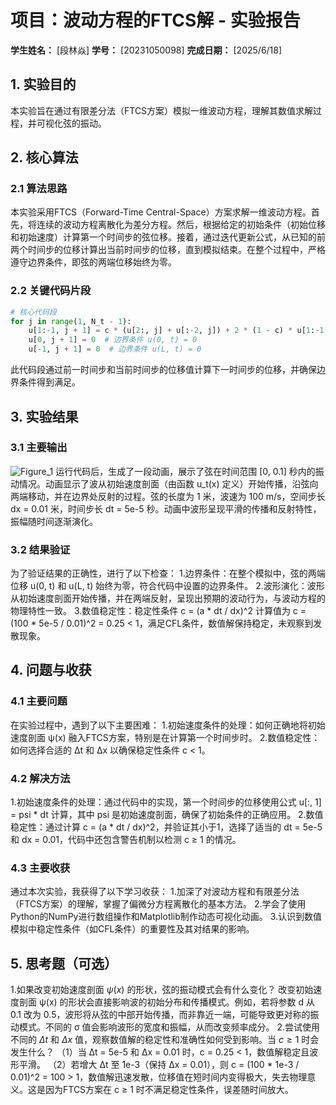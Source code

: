 # 项目：波动方程的FTCS解 - 实验报告

**学生姓名：** [段林焱] **学号：** [20231050098] **完成日期：** [2025/6/18]

## 1. 实验目的

本实验旨在通过有限差分法（FTCS方案）模拟一维波动方程，理解其数值求解过程，并可视化弦的振动。

## 2. 核心算法

### 2.1 算法思路

本实验采用FTCS（Forward-Time Central-Space）方案求解一维波动方程。首先，将连续的波动方程离散化为差分方程。然后，根据给定的初始条件（初始位移和初始速度）计算第一个时间步的弦位移。接着，通过迭代更新公式，从已知的前两个时间步的位移计算出当前时间步的位移，直到模拟结束。在整个过程中，严格遵守边界条件，即弦的两端位移始终为零。

### 2.2 关键代码片段

```python
# 核心代码段
for j in range(1, N_t - 1):
    u[1:-1, j + 1] = c * (u[2:, j] + u[:-2, j]) + 2 * (1 - c) * u[1:-1, j] - u[1:-1, j - 1]
    u[0, j + 1] = 0  # 边界条件 u(0, t) = 0
    u[-1, j + 1] = 0  # 边界条件 u(L, t) = 0
```
此代码段通过前一时间步和当前时间步的位移值计算下一时间步的位移，并确保边界条件得到满足。

## 3. 实验结果

### 3.1 主要输出
![Figure_1](https://github.com/user-attachments/assets/9440a837-f5a4-457e-a2e3-364ca8f7ac41)
运行代码后，生成了一段动画，展示了弦在时间范围 [0, 0.1] 秒内的振动情况。动画显示了波从初始速度剖面（由函数 u_t(x) 定义）开始传播，沿弦向两端移动，并在边界处反射的过程。弦的长度为 1 米，波速为 100 m/s，空间步长 dx = 0.01 米，时间步长 dt = 5e-5 秒。动画中波形呈现平滑的传播和反射特性，振幅随时间逐渐演化。


### 3.2 结果验证
为了验证结果的正确性，进行了以下检查：
1.边界条件：在整个模拟中，弦的两端位移 u(0, t) 和 u(L, t) 始终为零，符合代码中设置的边界条件。
2.波形演化：波形从初始速度剖面开始传播，并在两端反射，呈现出预期的波动行为，与波动方程的物理特性一致。
3.数值稳定性：稳定性条件 c = (a * dt / dx)^2 计算值为 c = (100 * 5e-5 / 0.01)^2 = 0.25 < 1，满足CFL条件，数值解保持稳定，未观察到发散现象。
## 4. 问题与收获

### 4.1 主要问题

在实验过程中，遇到了以下主要困难：
1.初始速度条件的处理：如何正确地将初始速度剖面 ψ(x) 融入FTCS方案，特别是在计算第一个时间步时。
2.数值稳定性：如何选择合适的 Δt 和 Δx 以确保稳定性条件 c < 1。

### 4.2 解决方法

1.初始速度条件的处理：通过代码中的实现，第一个时间步的位移使用公式 u[:, 1] = psi * dt 计算，其中 psi 是初始速度剖面，确保了初始条件的正确应用。
2.数值稳定性：通过计算 c = (a * dt / dx)^2，并验证其小于1，选择了适当的 dt = 5e-5 和 dx = 0.01，代码中还包含警告机制以检测 c ≥ 1 的情况。

### 4.3 主要收获
通过本次实验，我获得了以下学习收获：
1.加深了对波动方程和有限差分法（FTCS方案）的理解，掌握了偏微分方程离散化的基本方法。
2.学会了使用Python的NumPy进行数组操作和Matplotlib制作动态可视化动画。
3.认识到数值模拟中稳定性条件（如CFL条件）的重要性及其对结果的影响。

## 5. 思考题（可选）

1.如果改变初始速度剖面 $\psi(x)$ 的形状，弦的振动模式会有什么变化？
改变初始速度剖面 ψ(x) 的形状会直接影响波的初始分布和传播模式。例如，若将参数 d 从 0.1 改为 0.5，波形将从弦的中部开始传播，而非靠近一端，可能导致更对称的振动模式。不同的 σ 值会影响波形的宽度和振幅，从而改变频率成分。
2.尝试使用不同的 $\Delta t$ 和 $\Delta x$ 值，观察数值解的稳定性和准确性如何受到影响。当 $c \ge 1$ 时会发生什么？
（1）当 Δt = 5e-5 和 Δx = 0.01 时，c = 0.25 < 1，数值解稳定且波形平滑。
（2）若增大 Δt 至 1e-3（保持 Δx = 0.01），则 c = (100 * 1e-3 / 0.01)^2 = 100 > 1，数值解迅速发散，位移值在短时间内变得极大，失去物理意义。这是因为FTCS方案在 c ≥ 1 时不满足稳定性条件，误差随时间放大。
